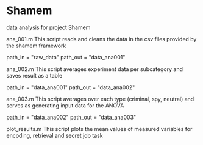 # Shamem
data analysis for project Shamem

ana_001.m
This script reads and cleans the data in the csv files provided by the shamem framework

path_in  = "raw_data"
path_out = "data_ana001"

ana_002.m
This script averages experiment data per subcategory and saves result as a table

path_in  = "data_ana001"
path_out = "data_ana002"

ana_003.m
This script averages over each type (criminal, spy, neutral) and serves as generating input data for the ANOVA

path_in  = "data_ana002"
path_out = "data_ana003"


plot_results.m
This script plots the mean values of measured variables for encoding, retrieval and secret job task
